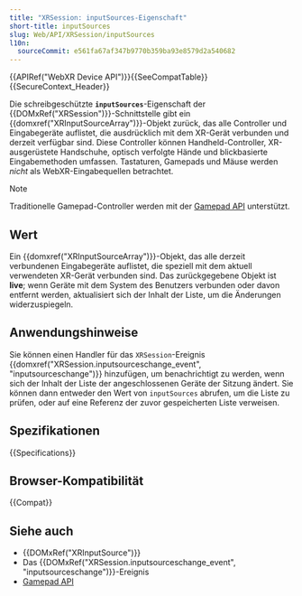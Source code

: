 ```yaml
---
title: "XRSession: inputSources-Eigenschaft"
short-title: inputSources
slug: Web/API/XRSession/inputSources
l10n:
  sourceCommit: e561fa67af347b9770b359ba93e8579d2a540682
---
```


{{APIRef("WebXR Device API")}}{{SeeCompatTable}}{{SecureContext_Header}}

Die schreibgeschützte **`inputSources`**-Eigenschaft der
{{DOMxRef("XRSession")}}-Schnittstelle gibt ein {{domxref("XRInputSourceArray")}}-Objekt
zurück, das alle Controller und Eingabegeräte auflistet, die ausdrücklich mit dem
XR-Gerät verbunden und derzeit verfügbar sind. Diese Controller können Handheld-Controller,
XR-ausgerüstete Handschuhe, optisch verfolgte Hände und blickbasierte Eingabemethoden
umfassen. Tastaturen, Gamepads und Mäuse werden _nicht_ als WebXR-Eingabequellen betrachtet.

> [!NOTE]
> Traditionelle Gamepad-Controller werden mit der [Gamepad API](/de/docs/Web/API/Gamepad_API) unterstützt.

## Wert

Ein {{domxref("XRInputSourceArray")}}-Objekt, das alle derzeit verbundenen
Eingabegeräte auflistet, die speziell mit dem aktuell verwendeten XR-Gerät verbunden sind. Das
zurückgegebene Objekt ist **live**; wenn Geräte mit dem System des Benutzers verbunden oder davon entfernt werden,
aktualisiert sich der Inhalt der Liste, um die Änderungen widerzuspiegeln.

## Anwendungshinweise

Sie können einen Handler für das `XRSession`-Ereignis
{{domxref("XRSession.inputsourceschange_event", "inputsourceschange")}} hinzufügen, um benachrichtigt zu werden,
wenn sich der Inhalt der Liste der angeschlossenen Geräte der Sitzung ändert. Sie können dann entweder
den Wert von `inputSources` abrufen, um die Liste zu prüfen, oder auf eine
Referenz der zuvor gespeicherten Liste verweisen.

## Spezifikationen

{{Specifications}}

## Browser-Kompatibilität

{{Compat}}

## Siehe auch

- {{DOMxRef("XRInputSource")}}
- Das {{DOMxRef("XRSession.inputsourceschange_event", "inputsourceschange")}}-Ereignis
- [Gamepad API](/de/docs/Web/API/Gamepad_API)
